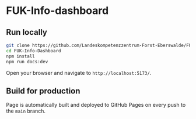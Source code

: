 # FUK-Info-dashboard

## Run locally

```bash
git clone https://github.com/Landeskompetenzzentrum-Forst-Eberswalde/FUK-Info-Dashboard.git
cd FUK-Info-Dashboard
npm install
npm run docs:dev
```

Open your browser and navigate to `http://localhost:5173/`.

## Build for production

Page is automatically built and deployed to GitHub Pages on every push to the `main` branch.
